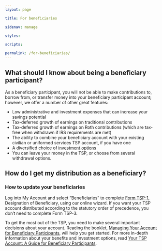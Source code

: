 ```yaml
---
layout: page

title: For beneficiaries

sidenav: manage

styles:

scripts:

permalink: /for-beneficiaries/
---
```

## What should I know about being a beneficiary participant?

As a beneficiary participant, you will not be able to make contributions to, borrow from, or transfer money into your beneficiary participant account; however, we offer a number of other great features:

<ul>
  <li>Low administrative and investment expenses that can increase your savings potential</li>
  <li>Tax-deferred growth of earnings on traditional contributions </li>
  <li>Tax-deferred growth of earnings on Roth contributions (which are tax-free when withdrawn if IRS requirements are met) </li>
  <li>The ability to combine your beneficiary account with your existing civilian or uniformed services TSP account, if you have one </li>
  <li>A diversified choice of <a href="javascript:void(0)">investment options</a></li>
  <li>You can leave your money in the TSP, or choose from several withdrawal options.</li>
</ul>

## How do I get my distribution as a beneficiary?

<div class="usa-alert usa-alert-info" >
  <div class="usa-alert-body"><h3 class="usa-alert-heading">How to update your beneficiaries</h3>
  <p class="usa-alert-text">Log into My Account and select “Beneficiaries” to complete <a href="">Form TSP-1</a>, <span class="italic">Designation of Beneficiary</span>, using our online wizard. If you want your TSP account distributed according to the <span data-term="statutory order of precedence" class="js-glossary-toggle term term-end">statutory order of precedence</span>, you don’t need to complete Form TSP-3.</p>
  </div>
</div>

To get the most out of the TSP, you need to make several important decisions about your account. Reading the booklet, <a href="/PDF/forms/tspbk32.pdf" class="pdfLink" title="PDF file opens in new tab"><span class="italic">Managing Your Account for Beneficiary Participants</span></a>, will help you get started. For more in-depth information about your benefits and investment options, read <a href="/PDF/forms/tspbk33.pdf" class="pdfLink" title="PDF file opens in new tab"><span class="italic">Your TSP Account: A Guide for Beneficiary Participants</span></a>.
<!-- CONTENT END -->
